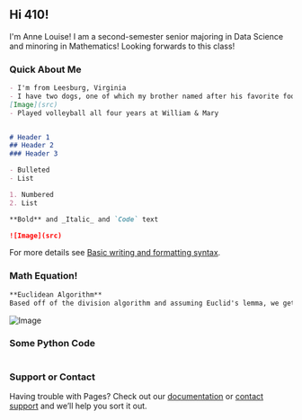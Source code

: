 ## Hi 410!

I'm Anne Louise! I am a second-semester senior majoring in Data Science and minoring in Mathematics! Looking forwards to this class!


### Quick About Me


```markdown
- I'm from Leesburg, Virginia
- I have two dogs, one of which my brother named after his favorite food, Taco🌮
[Image](src)
- Played volleyball all four years at William & Mary


# Header 1
## Header 2
### Header 3

- Bulleted
- List

1. Numbered
2. List

**Bold** and _Italic_ and `Code` text

![Image](src)
```

For more details see [Basic writing and formatting syntax](https://docs.github.com/en/github/writing-on-github/getting-started-with-writing-and-formatting-on-github/basic-writing-and-formatting-syntax).

### Math Equation!
```markdown
**Euclidean Algorithm**
Based off of the division algorithm and assuming Euclid's lemma, we get the Euclidean to compute GCD:
```
![Image](render)


### Some Python Code
```markdown

```



### Support or Contact

Having trouble with Pages? Check out our [documentation](https://docs.github.com/categories/github-pages-basics/) or [contact support](https://support.github.com/contact) and we’ll help you sort it out.
